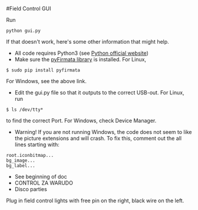 #Field Control GUI

Run
```
python gui.py
```
If that doesn't work, here's some other information that might help.

* All code requires Python3 (see [Python official website](https://www.python.org/downloads/))
* Make sure the [pyFirmata library](https://pypi.python.org/pypi/pyFirmata) is installed. For Linux,
```
$ sudo pip install pyfirmata
```
For Windows, see the above link.
* Edit the gui.py file so that it outputs to the correct USB-out. For Linux, run
```
$ ls /dev/tty*
```
to find the correct Port. For Windows, check Device Manager.
* Warning! If you are not running Windows, the code does not seem to like the picture extensions and will crash. To fix this, comment out the all lines starting with:
```
root.iconbitmap...
bg_image...
bg_label...
```
* See beginning of doc
* CONTROL ZA WARUDO
* Disco parties

Plug in field control lights with free pin on the right, black wire on the left.
